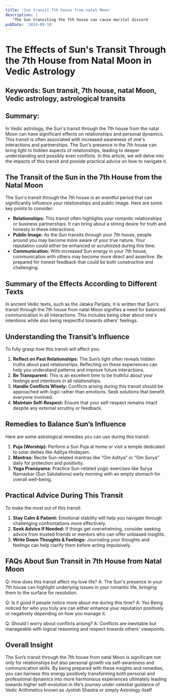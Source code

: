 ```yaml
---
title: 'Sun transit 7th house from natal Moon'
description: |
   "The Sun transiting the 7th house can cause marital discord
pubDate: '2024-09-19'
---
```


# The Effects of Sun's Transit Through the 7th House from Natal Moon in Vedic Astrology

## Keywords: Sun transit, 7th house, natal Moon, Vedic astrology, astrological transits

## Summary:
In Vedic astrology, the Sun's transit through the 7th house from the natal Moon can have significant effects on relationships and personal dynamics. This transit is often associated with increased awareness of one's interactions and partnerships. The Sun's presence in the 7th house can bring light to hidden aspects of relationships, leading to deeper understanding and possibly even conflicts. In this article, we will delve into the impacts of this transit and provide practical advice on how to navigate it.

## The Transit of the Sun in the 7th House from the Natal Moon

The Sun's transit through the 7th house is an eventful period that can significantly influence your relationships and public image. Here are some key points to consider:

- **Relationships:** This transit often highlights your romantic relationships or business partnerships. It can bring about a strong desire for truth and honesty in these interactions.
- **Public Image:** As the Sun transits through your 7th house, people around you may become more aware of your true nature. Your reputation could either be enhanced or scrutinized during this time.
- **Communication:** With increased Sun energy in your 7th house, communication with others may become more direct and assertive. Be prepared for honest feedback that could be both constructive and challenging.

## Summary of the Effects According to Different Texts

In ancient Vedic texts, such as the Jataka Parijata, it is written that Sun's transit through the 7th house from natal Moon signifies a need for balanced communication in all interactions. This includes being clear about one's intentions while also being respectful towards others' feelings.

## Understanding the Transit’s Influence

To fully grasp how this transit will affect you:

1. **Reflect on Past Relationships:** The Sun’s light often reveals hidden truths about past relationships. Reflecting on these experiences can help you understand patterns and improve future interactions.
2. **Be Transparent:** This is an excellent time to be truthful about your feelings and intentions in all relationships.
3. **Handle Conflicts Wisely:** Conflicts arising during this transit should be approached with logic rather than emotions. Seek solutions that benefit everyone involved.
4. **Maintain Self-Respect:** Ensure that your self-respect remains intact despite any external scrutiny or feedback.

## Remedies to Balance Sun’s Influence

Here are some astrological remedies you can use during this transit:

1. **Puja (Worship):** Perform a Sun Puja at home or visit a temple dedicated to solar deities like Aditya Hridayam.
2. **Mantras:** Recite Sun-related mantras like “Om Aditya” or “Om Surya” daily for protection and positivity.
3. **Yoga Pranayama:** Practice Sun-related yogic exercises like Surya Namaskar (Sun Salutations) early morning with an empty stomach for overall well-being.

## Practical Advice During This Transit

To make the most out of this transit:

1. **Stay Calm & Patient:** Emotional stability will help you navigate through challenging confrontations more effectively.
2. **Seek Advice If Needed:** If things get overwhelming, consider seeking advice from trusted friends or mentors who can offer unbiased insights.
3. **Write Down Thoughts & Feelings:** Journaling your thoughts and feelings can help clarify them before acting impulsively.

## FAQs About Sun Transit in 7th House from Natal Moon

Q: How does this transit affect my love life?
A: The Sun's presence in your 7th house can highlight underlying issues in your romantic life, bringing them to the surface for resolution.

Q: Is it good if people notice more about me during this time?
A: Yes Being noticed for who you truly are can either enhance your reputation positively or negatively depending on how you manage it.

Q: Should I worry about conflicts arising?
A: Conflicts are inevitable but manageable with logical reasoning and respect towards others' viewpoints.

## Overall Insight

The Sun’s transit through the 7th house from natal Moon is significant not only for relationships but also personal growth via self-awareness and communication skills. By being prepared with these insights and remedies, you can harness this energy positively transforming both personal and professional dynamics into more harmonious experiences ultimately leading towards higher self-evolution in life's journey under celestial guidance of Vedic Arithmetics known as Jyotish Shastra or simply Astrology itself